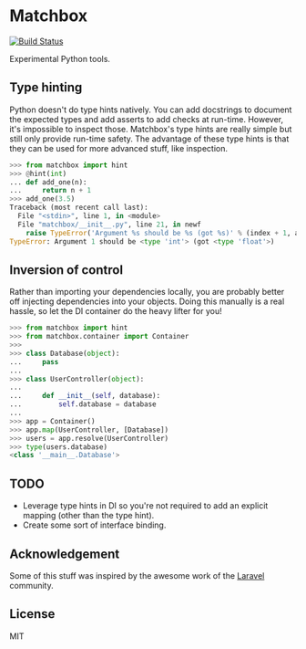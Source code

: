 Matchbox
========

[![Build Status](https://travis-ci.org/joelcox/matchbox.png?branch=master)](https://travis-ci.org/joelcox/matchbox)

Experimental Python tools.

Type hinting
------------

Python doesn't do type hints natively. You can add docstrings to document
the expected types and add asserts to add checks at run-time. However, it's
impossible to inspect those. Matchbox's type hints are really simple but still
only provide run-time safety. The advantage of these type hints is that they
can be used for more advanced stuff, like inspection.

```python
>>> from matchbox import hint
>>> @hint(int)
... def add_one(n):
...     return n + 1 
>>> add_one(3.5)
Traceback (most recent call last):
  File "<stdin>", line 1, in <module>
  File "matchbox/__init__.py", line 21, in newf
    raise TypeError('Argument %s should be %s (got %s)' % (index + 1, arg[1], arg[0]))
TypeError: Argument 1 should be <type 'int'> (got <type 'float'>)
```

Inversion of control
--------------------

Rather than importing your dependencies locally, you are probably better off
injecting dependencies into your objects. Doing this manually is a real
hassle, so let the DI container do the heavy lifter for you!

```python
>>> from matchbox import hint
>>> from matchbox.container import Container
>>> 
>>> class Database(object):
...     pass
... 
>>> class UserController(object):
...     
...     def __init__(self, database):
...         self.database = database
... 
>>> app = Container()
>>> app.map(UserController, [Database])
>>> users = app.resolve(UserController)
>>> type(users.database)
<class '__main__.Database'>
```

TODO
----

* Leverage type hints in DI so you're not required to add an explicit mapping
(other than the type hint).
* Create some sort of interface binding.

Acknowledgement
---------------

Some of this stuff was inspired by the awesome work of the 
[Laravel](http://laravel.com) community.

License
-------
MIT

